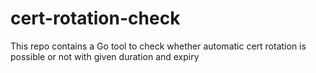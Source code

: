 # cert-rotation-check
This repo contains a Go tool to check whether automatic cert rotation is possible or not with given duration and expiry 
